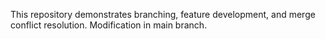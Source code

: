 This repository demonstrates branching, feature development, and merge conflict resolution.
Modification in main branch.

